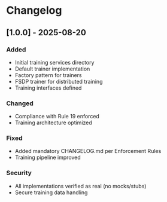 # Changelog

## [1.0.0] - 2025-08-20

### Added
- Initial training services directory
- Default trainer implementation
- Factory pattern for trainers
- FSDP trainer for distributed training
- Training interfaces defined

### Changed
- Compliance with Rule 19 enforced
- Training architecture optimized

### Fixed
- Added mandatory CHANGELOG.md per Enforcement Rules
- Training pipeline improved

### Security
- All implementations verified as real (no mocks/stubs)
- Secure training data handling